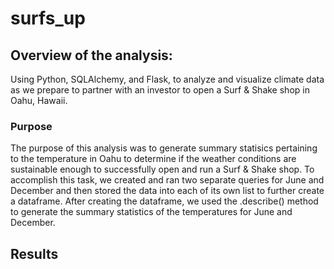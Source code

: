 # surfs_up
## Overview of the analysis:
Using Python, SQLAlchemy, and Flask, to analyze and visualize climate data as we prepare to partner with an investor to open a Surf & Shake shop in Oahu, Hawaii.
### Purpose
The purpose of this analysis was to generate summary statisics pertaining to the temperature in Oahu to determine if the weather conditions are sustainable enough to successfully open and run a Surf & Shake shop. To accomplish this task, we created and ran two separate queries for June and December and then stored the data into each of its own list to further create a dataframe. After creating the dataframe, we used the .describe() method to generate the summary statistics of the temperatures for June and December. 
## Results
